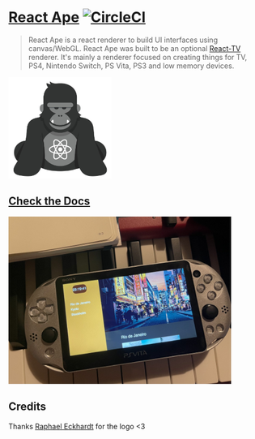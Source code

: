 # [React Ape](http://raphamorim.io/react-ape) [![CircleCI](https://circleci.com/gh/raphamorim/react-ape/tree/master.svg?style=svg)](https://circleci.com/gh/raphamorim/react-ape/tree/master)

> React Ape is a react renderer to build UI interfaces using canvas/WebGL. React Ape was built to be an optional [React-TV](https://github.com/raphamorim/react-tv) renderer. It's mainly a renderer focused on creating things for TV, PS4, Nintendo Switch, PS Vita, PS3 and low memory devices.

<img alt="React Ape Logo" height="200px" src="assets/logo.png"/>

## [Check the Docs](http://raphamorim.io/react-ape)

<img alt="Demo PS Vita" src="assets/demo-ps-vita.jpg" height="330px" />

## Credits

Thanks [Raphael Eckhardt](https://github.com/Raphseck) for the logo <3
